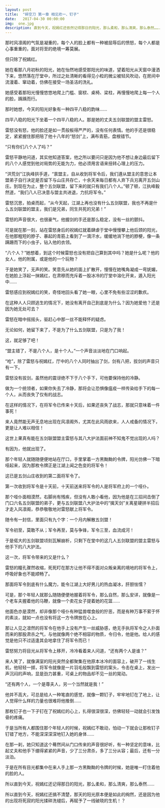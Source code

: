 ```yaml
---
layout: post
title:  "碎空刀 第一章 相见欢一、钉子"
date:   2017-04-30 00:00:00
img:  one.jpg
description: 直到今天，祝嫣红还依然记得那日的阳光，那么柔和，那么清爽，那么泰然…….
---
```



那时风凛阁的气氛是凝重的，每个人的脸上都有一种被屈辱后的愤怒，每个人都是心事重重的，面对将至的绝境一筹莫展。

但只除了祝嫣红。

她在看那八月初秋的阳光，她在怡然地感受那阳光的味道，望着阳光从天窗中漫洒下来，悠然落在厅堂中，所过之处清晰的看得见小粒的微尘被轻风吹动，在房间中流漫着、窜动着，仿佛在接受一场圣洁的洗礼。

她感受着那阳光慢慢悠悠地爬上门槛、窗棂、桌椅、梁柱，再慢慢地爬上每一个人的脸，踽踽而行。

那时她想，今天的阳光好象有一种四平八稳的韵味……

四平八稳的阳光下坐着一个四平八稳的人。那是她的丈夫五剑联盟的盟主雷怒。

雷怒没有怒，他的脸还是如一贯般板得严严的，没有任何表情。他的手还是很稳定，紧紧握住那把陪了他十八年的“怒剑”上，满布青筋，盘根错节。

“只有你们八个人了吗？”

雷怒平静地问道，其实他知道答案，他之所以要问只是因为他不想让身边最后留下的八个人感觉到他对局势的无能为力，他必须用言语来扭转心理上的压力。

“洪荒剑”江执峰拱手道，“禀盟主，自从收到将军令后，我们遵从盟主的意思让本盟弟子自行决定是否留下与山庄共存亡，十余天来每日都有人弃下兵刃离开五剑山庄。到现在为止，整个五剑联盟，留下来的就只有我们八个人。”顿了顿，江执峰毅然道，“我们八人已决意与盟主共进退，力抗将军令。”

雷怒沉思，拍桌而起，“从今天起，江湖上再也没有什么五剑联盟，我也不再是什么五剑联盟的盟主，我们是兄弟，同生共死的兄弟！”

雷怒的声音很大，也很豪气，他握剑的手还是那么稳定，没有一丝的颤抖。

可是就在那一刻，站在雷怒身后的祝嫣红就着肆虐于堂中慢慢攀上他后颈的阳光，在他那粗短的脖子、暴起的青筋上看到了一滴汗水，缓缓地淌下他的脖梗，像一条蹒跚而下的小虫子，钻入他的衣领。

“八个人？”她想着，到这个时候雷怒也没有把自己算到其中吗？她是什么呢？他的女人，他的附属，或是他的一个玩物？

于是她笑了，无声的笑。笑意先从她的面上扩散开，慢慢在她嘴角凝成一弯妩媚，在她脸上浮起一抹嫣红，在肃穆而充斥着一股冰冷的厅堂中溶化开来，遁入阳光中……

雷怒感应到祝嫣红的笑，奇怪地回头看了她一眼，心里不免有些涩涩的歉疚。

在这种人人只顾逃生的情况下，她没有离开自己到底是为什么？因为她爱他？还是因为她无处可去？

雷怒在暗中摇摇头，驱赶心中那一丝不能释怀的疑虑。

无论如何，她留下来了，不是为了什么五剑联盟，只是为了我！

这，就足够了吧！

“盟主错了，不是八个人，是十个人。”一个声音淡淡地在门口响起。

“呛”，除了雷怒与祝嫣红，厅中的八个人同时抽出了剑，剑有八把，拔剑的声音只有一下。

雷怒没有拔剑，虽然他的震讶绝不下于八个手下，可他要保持他的冷静。

做为一个统领者，如果你失去了冷静，那将会让恐惧像瘟疫一样传染给手下的每一个人，从而丧失了仅有的战志。

在这样的情况下，在将军令已传来十天后，如果还丧失了战志，那就只意味着一件事死！

来人竟然能无声无息地出现在风凛阁外，尤其在此风雨欲来，人人戒备的情况下，更是让人难以相信！

这世上果真有能在五剑联盟盟主雷怒与其八大护法面前神不知鬼不觉出现的人吗？

有因为，他就出现了。

那个年轻人就随随便便地站在厅口，手里掌着一方黑黝黝的令牌，阳光仿佛一下暗哑起来，因为那枚令牌正是江湖上闻之色变的将军令！

这已是五剑山庄收到的第二面将军令了。

第一次收到将军令是十天前，十天前送来将军令的人是将军府上的一个哑仆。

那个哑仆面相漠然，右脚尚有残疾，但没有人敢小看他，因为他是在三招间击倒了门口六名五剑联盟的弟子，更与五剑联盟八大护法中的“擒天剑”关离星硬拼半招后才走入风凛阁，恭恭敬敬地对雷怒献上将军令。

随令有一封信，里面只有九个字：一个月内解散五剑盟！

军令初至，莫敢不从；军令再至，莫与争锋，军令三至，血流成河！

于是偌大的五剑联盟顷刻瓦解崩析，只剩下在堂中的这几人五剑联盟的盟主雷怒与他手下的八大护法。

这一次，将军令带来的又是什么？

雷怒的瞳孔骤然收缩，死死盯在那方让他不得不面对众叛亲离的境地的将军令上，呼吸好象也不能顺畅了。

那面将军令到底有什么魔力，能令江湖上大好男儿的热血凝冰，肝胆怯懦？

可是，那个年轻人就那么随随便便地握着将军令，那么自然，那么安详，就像是一个老车夫握着他的马鞭，就像一个卖花女子提着她的花篮……

他面色亦是漠然，却非像那个哑仆有种猛兽噬食般的狞恶，而是有种万事不萦于怀的素淡，就如一点也没有将这一方令牌放在心上。

那让人见之凛然的将军令在他手上没有产生一丝威胁感，绝无手执将军令之人扑面而来的那股肃杀之气，与他就像两个绝不相容的物质，令归令，他是他。给人的感觉是他只不过适逢其会地拿住了将军令而已！

雷怒努力将目光从将军令上移开，冷冷看着来人问道，“还有两个人是谁？”

来人笑了，就像满室的阳光突然全都聚集在他原本冰冷的面容上，破开了一线生机，他轻轻一掷，将军令就像是一片羽毛般飘到雷怒的案头，令击在桌上，发出一声沉闷的声响，显是劲力甚重，可桌上的物品却不见一丝的晃动。

“还有两个人，一个是尊夫人，另一个当然就是我！”

他并不高大，可总是给人一种笔直的感觉，就像一颗钉子，牢牢地钉在了地上，让人觉得什么样的力量也很难将他推倒……

那枚钉子也一下子钉在了祝嫣红的心上，扎得很深很深，仿佛轻轻一动就会引发蚀骨的疼痛。

于是当所有人都围住那个年轻人的时候，祝嫣红不敢动，怕动一下就会让那枚钉子钉错了地方，不能深深深深地钉入她的身体……

在那一刹，她只知道这个蓦然间从门口传来的声音很好听，有一种坚定的意味，比起丈夫和他手下绷得紧紧的声音，少了三分肃杀，多了三分从容；最后，还有一分淡泊。

于是在所有目光都集中在来人手上那一方黑黝黝的令牌的时候，她是唯一盯住着他的脸的人。

所以直到今天，祝嫣红还记得那日的阳光，那么柔和，那么清爽，那么泰然……

所以直到今天，祝嫣红还搞不清楚，那天的阳光原本便是如此的绚然，还是因为他的出现将死寂的阳光揉碎洗褪后，再赋予了一线破晓的生机！？
